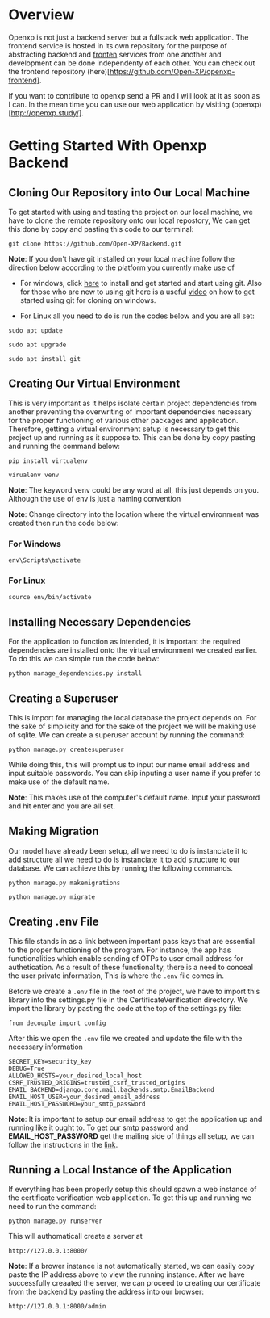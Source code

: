 # Overview

Openxp is not just a backend server but a fullstack web application. The frontend service is hosted in its own repository for the purpose of abstracting backend and [fronten](https://github.com/Open-XP/openxp-frontend) services from one another and development can be done independenty of each other. You can check out the frontend repository (here)[https://github.com/Open-XP/openxp-frontend].

If you want to contribute to openxp send a PR and I will look at it as soon as I can. In the mean time you can use our web application by visiting (openxp)[http://openxp.study/].

# Getting Started With Openxp Backend

## Cloning Our Repository into Our Local Machine

To get started with using and testing the project on our local machine, we have to clone the remote repository onto our local repostory, We can get this done by copy and pasting this code to our terminal:

```
git clone https://github.com/Open-XP/Backend.git
```

**Note**: If you don't have git installed on your local machine follow the direction below according to the platform you currently make use of

- For windows, click [here](https://git-scm.com/download/win) to install and get started and start using git. Also for those who are new to using git here is a useful [video](https://www.simplilearn.com/tutorials/git-tutorial/git-installation-on-windows) on how to get started using git for cloning on windows.

- For Linux all you need to do is run the codes below and you are all set:

```
sudo apt update
```

```
sudo apt upgrade
```

```
sudo apt install git
```

## Creating Our Virtual Environment

This is very important as it helps isolate certain project dependencies from another preventing the overwriting of important dependencies necessary for the proper functioning of various other packages and application. Therefore, getting a virtual environment setup is necessary to get this project up and running as it suppose to. This can be done by copy pasting and running the command below:

```
pip install virtualenv
```

```
virualenv venv
```

**Note**: The keyword venv could be any word at all, this just depends on you. Although the use of env is just a naming convention

**Note**: Change directory into the location where the virtual environment was created then run the code below:

### For Windows

```
env\Scripts\activate
```

### For Linux

```
source env/bin/activate
```

## Installing Necessary Dependencies

For the application to function as intended, it is important the required dependencies are installed onto the virtual environment we created earlier. To do this we can simple run the code below:

```
python manage_dependencies.py install
```

## Creating a Superuser

This is import for managing the local database the project depends on. For the sake of simplicity and for the sake of the project we will be making use of sqlite. We can create a superuser account by running the command:

```
python manage.py createsuperuser
```

While doing this, this will prompt us to input our name email address and input suitable passwords. You can skip inputing a user name if you prefer to make use of the default name.

**Note**: This makes use of the computer's default name. Input your password and hit enter and you are all set.

## Making Migration

Our model have already been setup, all we need to do is instanciate it to add structure all we need to do is instanciate it to add structure to our database. We can achieve this by running the following commands.

```
python manage.py makemigrations
```

```
python manage.py migrate
```

## Creating .env File

This file stands in as a link between important pass keys that are essential to the proper functioning of the program. For instance, the app has functionalities which enable sending of OTPs to user email address for authetication. As a result of these functionality, there is a need to conceal the user private information, This is where the `.env` file comes in.

Before we create a `.env` file in the root of the project, we have to import this library into the settings.py file in the CertificateVerification directory. We import the library by pasting the code at the top of the settings.py file:

```
from decouple import config
```

After this we open the `.env` file we created and update the file with the necessary information

```
SECRET_KEY=security_key
DEBUG=True
ALLOWED_HOSTS=your_desired_local_host
CSRF_TRUSTED_ORIGINS=trusted_csrf_trusted_origins
EMAIL_BACKEND=django.core.mail.backends.smtp.EmailBackend
EMAIL_HOST_USER=your_desired_email_address
EMAIL_HOST_PASSWORD=your_smtp_password
```

**Note**: It is important to setup our email address to get the application up and running like it ought to. To get our smtp password and **EMAIL_HOST_PASSWORD** get the mailing side of things all setup, we can follow the instructions in the [link](https://drive.google.com/file/d/1qpT1-ttUIz_MqCZnrb8opILXQw1-oXW_/view?usp=share_link).

## Running a Local Instance of the Application

If everything has been properly setup this should spawn a web instance of the certificate verification web application. To get this up and running we need to run the command:

```
python manage.py runserver
```

This will authomaticall create a server at

```
http://127.0.0.1:8000/
```

**Note**: If a brower instance is not automatically started, we can easily copy paste the IP address above to view the running instance.
After we have successfully creaated the server, we can proceed to creating our certificate from the backend by pasting the address into our browser:

```
http://127.0.0.1:8000/admin
```
